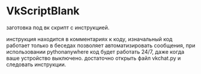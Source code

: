 # VkScriptBlank
заготовка под вк скрипт с инструкцией.

инструкция находится в комментариях к коду, изначальный код работает только в беседах
позволяет автоматизировать сообщения, при использовании pythonanywhere код будет работать 24/7, даже когда ваше устройство выключено. 
достаточно открыть файл vkchat.py и следовать инструкции.
